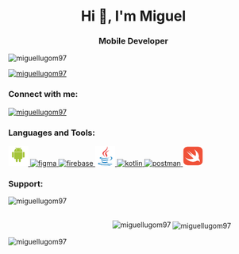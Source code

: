 <h1 align="center">Hi 👋, I'm Miguel</h1>
<h3 align="center">Mobile Developer</h3>

<p align="left"> <img src="https://komarev.com/ghpvc/?username=miguellugom97&label=Profile%20views&color=0e75b6&style=flat" alt="miguellugom97" /> </p>

<p align="left"> <a href="https://github.com/ryo-ma/github-profile-trophy"><img src="https://github-profile-trophy.vercel.app/?username=miguellugom97" alt="miguellugom97" /></a> </p>

<h3 align="left">Connect with me:</h3>
<p align="left">
<a href="https://instagram.com/miguellugom97" target="blank"><img align="center" src="https://raw.githubusercontent.com/rahuldkjain/github-profile-readme-generator/master/src/images/icons/Social/instagram.svg" alt="miguellugom97" height="30" width="40" /></a>
</p>

<h3 align="left">Languages and Tools:</h3>
<p align="left"> <a href="https://developer.android.com" target="_blank" rel="noreferrer"> <img src="https://raw.githubusercontent.com/devicons/devicon/master/icons/android/android-original-wordmark.svg" alt="android" width="40" height="40"/> </a> <a href="https://www.figma.com/" target="_blank" rel="noreferrer"> <img src="https://www.vectorlogo.zone/logos/figma/figma-icon.svg" alt="figma" width="40" height="40"/> </a> <a href="https://firebase.google.com/" target="_blank" rel="noreferrer"> <img src="https://www.vectorlogo.zone/logos/firebase/firebase-icon.svg" alt="firebase" width="40" height="40"/> </a> <a href="https://www.java.com" target="_blank" rel="noreferrer"> <img src="https://raw.githubusercontent.com/devicons/devicon/master/icons/java/java-original.svg" alt="java" width="40" height="40"/> </a> <a href="https://kotlinlang.org" target="_blank" rel="noreferrer"> <img src="https://www.vectorlogo.zone/logos/kotlinlang/kotlinlang-icon.svg" alt="kotlin" width="40" height="40"/> </a> <a href="https://postman.com" target="_blank" rel="noreferrer"> <img src="https://www.vectorlogo.zone/logos/getpostman/getpostman-icon.svg" alt="postman" width="40" height="40"/> </a> <a href="https://developer.apple.com/swift/" target="_blank" rel="noreferrer"> <img src="https://raw.githubusercontent.com/devicons/devicon/master/icons/swift/swift-original.svg" alt="swift" width="40" height="40"/> </a> </p>

<h3 align="left">Support:</h3>
<p><a href="https://ko-fi.com/miguellugom97"> <img align="left" src="https://cdn.ko-fi.com/cdn/kofi3.png?v=3" height="50" width="210" alt="miguellugom97" /></a></p><br><br>

<p><img align="left" src="https://github-readme-stats.vercel.app/api/top-langs?username=miguellugom97&show_icons=true&locale=en&layout=compact" alt="miguellugom97" /></p>

<p>&nbsp;<img align="center" src="https://github-readme-stats.vercel.app/api?username=miguellugom97&show_icons=true&locale=en" alt="miguellugom97" /></p>

<p><img align="center" src="https://github-readme-streak-stats.herokuapp.com/?user=miguellugom97&" alt="miguellugom97" /></p>
